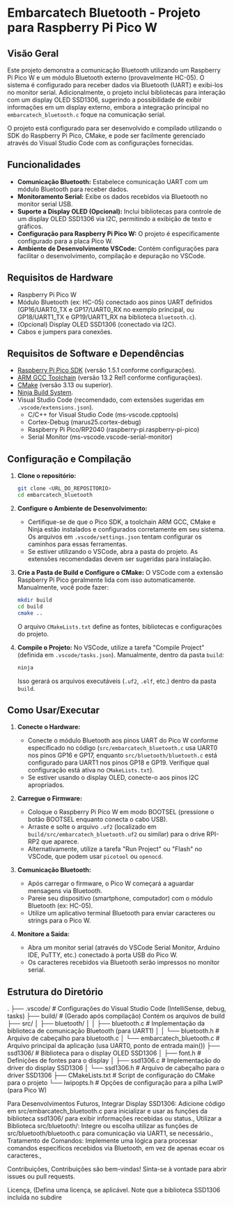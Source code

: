 # Embarcatech Bluetooth - Projeto para Raspberry Pi Pico W

## Visão Geral

Este projeto demonstra a comunicação Bluetooth utilizando um Raspberry Pi Pico W e um módulo Bluetooth externo (provavelmente HC-05). O sistema é configurado para receber dados via Bluetooth (UART) e exibi-los no monitor serial. Adicionalmente, o projeto inclui bibliotecas para interação com um display OLED SSD1306, sugerindo a possibilidade de exibir informações em um display externo, embora a integração principal no `embarcatech_bluetooth.c` foque na comunicação serial.

O projeto está configurado para ser desenvolvido e compilado utilizando o SDK do Raspberry Pi Pico, CMake, e pode ser facilmente gerenciado através do Visual Studio Code com as configurações fornecidas.

## Funcionalidades

* **Comunicação Bluetooth:** Estabelece comunicação UART com um módulo Bluetooth para receber dados.
* **Monitoramento Serial:** Exibe os dados recebidos via Bluetooth no monitor serial USB.
* **Suporte a Display OLED (Opcional):** Inclui bibliotecas para controle de um display OLED SSD1306 via I2C, permitindo a exibição de texto e gráficos.
* **Configuração para Raspberry Pi Pico W:** O projeto é especificamente configurado para a placa Pico W.
* **Ambiente de Desenvolvimento VSCode:** Contém configurações para facilitar o desenvolvimento, compilação e depuração no VSCode.

## Requisitos de Hardware

* Raspberry Pi Pico W
* Módulo Bluetooth (ex: HC-05) conectado aos pinos UART definidos (GP16/UART0_TX e GP17/UART0_RX no exemplo principal, ou GP18/UART1_TX e GP19/UART1_RX na biblioteca `bluetooth.c`).
* (Opcional) Display OLED SSD1306 (conectado via I2C).
* Cabos e jumpers para conexões.

## Requisitos de Software e Dependências

* [Raspberry Pi Pico SDK](https://github.com/raspberrypi/pico-sdk) (versão 1.5.1 conforme configurações).
* [ARM GCC Toolchain](https://developer.arm.com/tools-and-software/open-source-software/developer-tools/gnu-toolchain/gnu-rm) (versão 13.2 Rel1 conforme configurações).
* [CMake](https://cmake.org/) (versão 3.13 ou superior).
* [Ninja Build System](https://ninja-build.org/).
* Visual Studio Code (recomendado, com extensões sugeridas em `.vscode/extensions.json`).
    * C/C++ for Visual Studio Code (ms-vscode.cpptools)
    * Cortex-Debug (marus25.cortex-debug)
    * Raspberry Pi Pico/RP2040 (raspberry-pi.raspberry-pi-pico)
    * Serial Monitor (ms-vscode.vscode-serial-monitor)

## Configuração e Compilação

1.  **Clone o repositório:**
    ```bash
    git clone <URL_DO_REPOSITORIO>
    cd embarcatech_bluetooth
    ```

2.  **Configure o Ambiente de Desenvolvimento:**
    * Certifique-se de que o Pico SDK, a toolchain ARM GCC, CMake e Ninja estão instalados e configurados corretamente em seu sistema. Os arquivos em `.vscode/settings.json` tentam configurar os caminhos para essas ferramentas.
    * Se estiver utilizando o VSCode, abra a pasta do projeto. As extensões recomendadas devem ser sugeridas para instalação.

3.  **Crie a Pasta de Build e Configure o CMake:**
    O VSCode com a extensão Raspberry Pi Pico geralmente lida com isso automaticamente. Manualmente, você pode fazer:
    ```bash
    mkdir build
    cd build
    cmake ..
    ```
    O arquivo `CMakeLists.txt` define as fontes, bibliotecas e configurações do projeto.

4.  **Compile o Projeto:**
    No VSCode, utilize a tarefa "Compile Project" (definida em `.vscode/tasks.json`). Manualmente, dentro da pasta `build`:
    ```bash
    ninja
    ```
    Isso gerará os arquivos executáveis (`.uf2`, `.elf`, etc.) dentro da pasta `build`.

## Como Usar/Executar

1.  **Conecte o Hardware:**
    * Conecte o módulo Bluetooth aos pinos UART do Pico W conforme especificado no código (`src/embarcatech_bluetooth.c` usa UART0 nos pinos GP16 e GP17, enquanto `src/bluetooth/bluetooth.c` está configurado para UART1 nos pinos GP18 e GP19. Verifique qual configuração está ativa no `CMakeLists.txt`).
    * Se estiver usando o display OLED, conecte-o aos pinos I2C apropriados.

2.  **Carregue o Firmware:**
    * Coloque o Raspberry Pi Pico W em modo BOOTSEL (pressione o botão BOOTSEL enquanto conecta o cabo USB).
    * Arraste e solte o arquivo `.uf2` (localizado em `build/src/embarcatech_bluetooth.uf2` ou similar) para o drive RPI-RP2 que aparece.
    * Alternativamente, utilize a tarefa "Run Project" ou "Flash" no VSCode, que podem usar `picotool` ou `openocd`.

3.  **Comunicação Bluetooth:**
    * Após carregar o firmware, o Pico W começará a aguardar mensagens via Bluetooth.
    * Pareie seu dispositivo (smartphone, computador) com o módulo Bluetooth (ex: HC-05).
    * Utilize um aplicativo terminal Bluetooth para enviar caracteres ou strings para o Pico W.

4.  **Monitore a Saída:**
    * Abra um monitor serial (através do VSCode Serial Monitor, Arduino IDE, PuTTY, etc.) conectado à porta USB do Pico W.
    * Os caracteres recebidos via Bluetooth serão impressos no monitor serial.

## Estrutura do Diretório
.
├── .vscode/                  # Configurações do Visual Studio Code (IntelliSense, debug, tasks)
├── build/                    # (Gerado após compilação) Contém os arquivos de build
├── src/
│   ├── bluetooth/
│   │   ├── bluetooth.c       # Implementação da biblioteca de comunicação Bluetooth (para UART1)
│   │   └── bluetooth.h       # Arquivo de cabeçalho para bluetooth.c
│   └── embarcatech_bluetooth.c # Arquivo principal da aplicação (usa UART0, ponto de entrada main())
├── ssd1306/                  # Biblioteca para o display OLED SSD1306
│   ├── font.h                # Definições de fontes para o display
│   ├── ssd1306.c             # Implementação do driver do display SSD1306
│   └── ssd1306.h             # Arquivo de cabeçalho para o driver SSD1306
├── CMakeLists.txt            # Script de configuração do CMake para o projeto
└── lwipopts.h                # Opções de configuração para a pilha LwIP (para Pico W)


Para Desenvolvimentos Futuros,
Integrar Display SSD1306: Adicione código em src/embarcatech_bluetooth.c para inicializar e usar as funções da biblioteca ssd1306/ para exibir informações recebidas ou status.,
Utilizar a Biblioteca src/bluetooth/: Integre ou escolha utilizar as funções de src/bluetooth/bluetooth.c para comunicação via UART1, se necessário.,
Tratamento de Comandos: Implemente uma lógica para processar comandos específicos recebidos via Bluetooth, em vez de apenas ecoar os caracteres.,

Contribuições,
Contribuições são bem-vindas! Sinta-se à vontade para abrir issues ou pull requests.

Licença,
(Defina uma licença, se aplicável. Note que a biblioteca SSD1306 incluída no subdire
